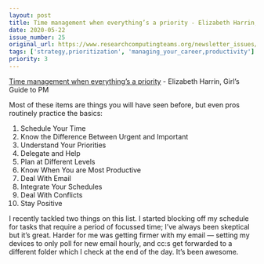 ```yaml
---
layout: post
title: Time management when everything’s a priority - Elizabeth Harrin, Girl’s Guide to PM
date: 2020-05-22
issue_number: 25
original_url: https://www.researchcomputingteams.org/newsletter_issues/0025
tags: ['strategy,prioritization', 'managing_your_career,productivity']
priority: 3
---
```


<!-- markdownlint-disable MD033 -->
<!-- markdownlint-disable MD041 -->
<!-- markdownlint-disable MD049 -->

[Time management when everything’s a priority](https://www.girlsguidetopm.com/time-management-tips/) - Elizabeth Harrin, Girl’s Guide to PM

Most of these items are things you will have seen before, but even pros routinely practice the basics:

1. Schedule Your Time
2. Know the Difference Between Urgent and Important
3. Understand Your Priorities
4. Delegate and Help
5. Plan at Different Levels
6. Know When You are Most Productive
7. Deal With Email
8. Integrate Your Schedules
9. Deal With Conflicts
10. Stay Positive

I recently tackled two things on this list.  I started blocking off my schedule for tasks that require a period of focussed time; I’ve always been skeptical but it’s great.  Harder for me was getting firmer with my email — setting my devices to only poll for new email hourly, and cc:s get forwarded to a different folder which I check at the end of the day.  It’s been awesome.
